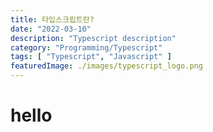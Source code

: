 ```yaml
---
title: 타입스크립트란?
date: "2022-03-10"
description: "Typescript description"
category: "Programming/Typescript"
tags: [ "Typescript", "Javascript" ]
featuredImage: ./images/typescript_logo.png
---
```


# hello
